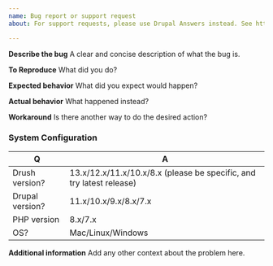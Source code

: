 ```yaml
---
name: Bug report or support request
about: For support requests, please use Drupal Answers instead. See http://drupal.stackexchange.com/questions/tagged/drush

---
```


**Describe the bug**
A clear and concise description of what the bug is.

**To Reproduce**
What did you do?

**Expected behavior**
What did you expect would happen?

**Actual behavior**
What happened instead?

**Workaround**
Is there another way to do the desired action?

### System Configuration
| Q               | A
| --------------- | ---
| Drush version?  | 13.x/12.x/11.x/10.x/8.x (please be specific, and try latest release)
| Drupal version? | 11.x/10.x/9.x/8.x/7.x
| PHP version     | 8.x/7.x
| OS?             | Mac/Linux/Windows

**Additional information**
Add any other context about the problem here.
